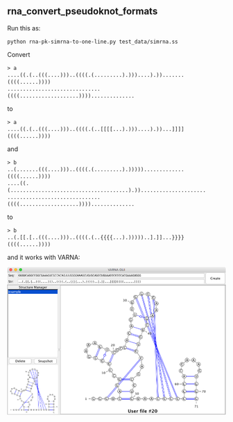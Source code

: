 rna\_convert\_pseudoknot\_formats
--------------------------------------------------------------------------
Run this as:

	python rna-pk-simrna-to-one-line.py test_data/simrna.ss

Convert 

	> a
	....((.(..(((....)))..((((.(.........).)))....).)).......((((......))))
	..............................((((...................))))..............

to 

	> a
	....((.(..(((....)))..((((.(..[[[[...).)))....).))...]]]]((((......))))

and

	> b
	..(.......(((....)))..((((.(.........).))))).............((((......))))
	....((.(......................................).)).....................
	..............................((((...................))))..............

to

	> b
	..(.[[.[..(((....)))..((((.(..{{{{...).)))))..].]]...}}}}((((......))))
	
and it works with VARNA:

![](doc/varna_2pk.png)
